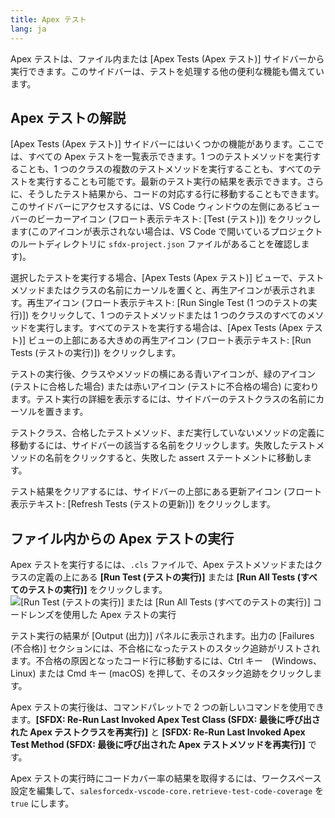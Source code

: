 ```yaml
---
title: Apex テスト
lang: ja
---
```


Apex テストは、ファイル内または [Apex Tests \(Apex テスト\)] サイドバーから実行できます。このサイドバーは、テストを処理する他の便利な機能も備えています。

## Apex テストの解説

[Apex Tests \(Apex テスト\)] サイドバーにはいくつかの機能があります。ここでは、すべての Apex テストを一覧表示できます。1 つのテストメソッドを実行することも、1 つのクラスの複数のテストメソッドを実行することも、すべてのテストを実行することも可能です。最新のテスト実行の結果を表示できます。さらに、そうしたテスト結果から、コードの対応する行に移動することもできます。このサイドバーにアクセスするには、VS Code ウィンドウの左側にあるビューバーのビーカーアイコン \(フロート表示テキスト: [Test \(テスト\)]\) をクリックします\(このアイコンが表示されない場合は、VS Code で開いているプロジェクトのルートディレクトリに `sfdx-project.json` ファイルがあることを確認します\)。

選択したテストを実行する場合、[Apex Tests \(Apex テスト\)] ビューで、テストメソッドまたはクラスの名前にカーソルを置くと、再生アイコンが表示されます。再生アイコン \(フロート表示テキスト: [Run Single Test \(1 つのテストの実行\)]\) をクリックして、1 つのテストメソッドまたは 1 つのクラスのすべてのメソッドを実行します。すべてのテストを実行する場合は、[Apex Tests \(Apex テスト\)] ビューの上部にある大きめの再生アイコン \(フロート表示テキスト: [Run Tests \(テストの実行\)]\) をクリックします。

テストの実行後、クラスやメソッドの横にある青いアイコンが、緑のアイコン \(テストに合格した場合\) または赤いアイコン \(テストに不合格の場合\) に変わります。テスト実行の詳細を表示するには、サイドバーのテストクラスの名前にカーソルを置きます。

テストクラス、合格したテストメソッド、まだ実行していないメソッドの定義に移動するには、サイドバーの該当する名前をクリックします。失敗したテストメソッドの名前をクリックすると、失敗した assert ステートメントに移動します。

テスト結果をクリアするには、サイドバーの上部にある更新アイコン \(フロート表示テキスト: [Refresh Tests \(テストの更新\)]\) をクリックします。

## ファイル内からの Apex テストの実行

Apex テストを実行するには、`.cls` ファイルで、Apex テストメソッドまたはクラスの定義の上にある **[Run Test \(テストの実行\)]** または **[Run All Tests \(すべてのテストの実行\)]** をクリックします。  
![[Run Test (テストの実行)] または [Run All Tests (すべてのテストの実行)] コードレンズを使用した Apex テストの実行](./images/apex_test_run.gif)

テスト実行の結果が [Output \(出力\)] パネルに表示されます。出力の [Failures \(不合格\)] セクションには、不合格になったテストのスタック追跡がリストされます。不合格の原因となったコード行に移動するには、Ctrl キー　\(Windows、Linux\) または Cmd キー \(macOS\) を押して、そのスタック追跡をクリックします。

Apex テストの実行後は、コマンドパレットで 2 つの新しいコマンドを使用できます。**[SFDX: Re-Run Last Invoked Apex Test Class \(SFDX: 最後に呼び出された Apex テストクラスを再実行\)]** と **[SFDX: Re-Run Last Invoked Apex Test Method \(SFDX: 最後に呼び出された Apex テストメソッドを再実行\)]** です。

Apex テストの実行時にコードカバー率の結果を取得するには、ワークスペース設定を編集して、`salesforcedx-vscode-core.retrieve-test-code-coverage` を `true` にします。
